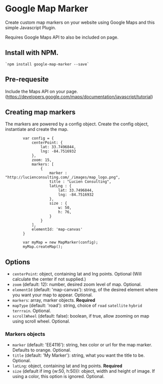 # Google Map Marker
Create custom map markers on your website using Google Maps and this simple Javascript Plugin.

Requires Google Maps API to also be included on page. 

## Install with NPM.

    `npm install google-map-marker --save`

## Pre-requesite

Include the Maps API on your page. (https://developers.google.com/maps/documentation/javascript/tutorial)

## Creating map markers

The markers are powered by a config object. Create the config object, instantiate and create the map.
```
        var config = {
            centerPoint: {
                lat: 33.7496844,
                lng: -84.7516932
            }, 
            zoom: 15, 
            markers: [
                {
                    marker : "http://lucienconsulting.com/_/images/map_logo.png", 
                    title : "Lucien Consulting",
                    latLng : {
                        lat: 33.7496844,
                        lng: -84.7516932
                    },
                    size : {
                        w: 50,
                        h: 76,
                    }
                }
            ],
            elementId: 'map-canvas'
        }

        var myMap = new MapMarker(config);
        myMap.createMap();
```

## Options

- `centerPoint`: object, containing lat and lng points. Optional (Will calculate the center if not supplied.)
- `zoom` (default: 12): number, desired zoom level of map. Optional.
- `elementId` (default: 'map-canvas'): string, of the desired element where you want your map to appear. Optional.
- `markers`: array, marker objects. **Required**
- `mapType` (default: 'road'): string, choice of `road` `satellite` `hybrid` `terrrain`. Optional.
- `scrollWheel` (default: false): boolean, if true, allow zooming on map using scroll wheel. Optional.

### Markers objects
- `marker` (default: 'EE4116'): string, hex color or url for the map marker. Defaults to orange. Optional.
- `title` (default: 'My Marker'): string, what you want the title to be. Optional.
- `latLng`: object, containing lat and lng points. **Required**
- `size` (default if img {w:50, h:50}): object, width and height of image. If using a color, this option is ignored. Optional.